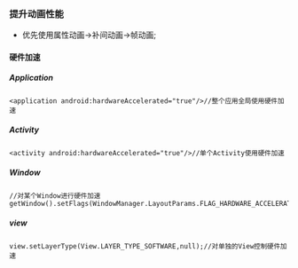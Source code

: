 ### 提升动画性能
+ 优先使用属性动画->补间动画->帧动画;
#### 硬件加速
##### Application
```
<application android:hardwareAccelerated="true"/>//整个应用全局使用硬件加速
```
##### Activity
```
<activity android:hardwareAccelerated="true"/>//单个Activity使用硬件加速
```
##### Window
```
//对某个Window进行硬件加速
getWindow().setFlags(WindowManager.LayoutParams.FLAG_HARDWARE_ACCELERATED,WindowManager.LayoutParams.FLAG_HARDWARE_ACCELERATED);
```
##### view
```
view.setLayerType(View.LAYER_TYPE_SOFTWARE,null);//对单独的View控制硬件加速
```
